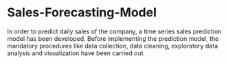 # Sales-Forecasting-Model
In order to predict daily sales of the company, a time series sales prediction model has been developed. Before implementing the prediction model, the mandatory procedures like data collection, data cleaning, exploratory data analysis and visualization have been carried out
